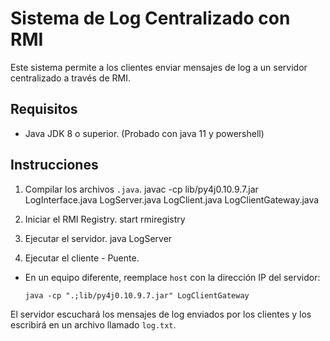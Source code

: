 # Sistema de Log Centralizado con RMI

Este sistema permite a los clientes enviar mensajes de log a un servidor centralizado a través de RMI.

## Requisitos

- Java JDK 8 o superior. (Probado con java 11 y powershell)

## Instrucciones

1. Compilar los archivos `.java`.
    javac -cp lib/py4j0.10.9.7.jar LogInterface.java LogServer.java LogClient.java LogClientGateway.java

2. Iniciar el RMI Registry.
    start rmiregistry

3. Ejecutar el servidor.
    java LogServer

4. Ejecutar el cliente - Puente.
- En un equipo diferente, reemplace `host` con la dirección IP del servidor:
  ```
  java -cp ".;lib/py4j0.10.9.7.jar" LogClientGateway
  ```

El servidor escuchará los mensajes de log enviados por los clientes y los escribirá en un archivo llamado `log.txt`.